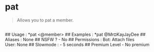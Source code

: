 # pat

> Allows you to pat a member.

<br>
## Usage :
*pat <@member>
## Examples :
*pat @Mr¤KayJayDee
## Aliases :
None
## NSFW ?
- No
## Permissions :
Bot: Attach files
<br>
User: None
## Slowmode :
- 5 seconds
## Premium Level
- No premium